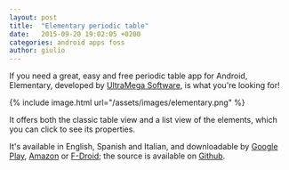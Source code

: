 ```yaml
---
layout: post
title:  "Elementary periodic table"
date:   2015-09-20 19:02:05 +0200
categories: android apps foss
author: giulio
---
```


If you need a great, easy and free periodic table app for Android, Elementary, developed by [UltraMega Software](http://ultramegasoft.com/), is what you're looking for!

{% include image.html url="/assets/images/elementary.png" %}

It offers both the classic table view and a list view of the elements, which you can click to see its properties.

It's available in English, Spanish and Italian, and downloadable by [Google Play](https://play.google.com/store/apps/details?id=com.ultramegatech.ey), [Amazon](https://www.amazon.com/UltraMega-Software-Elementary-Periodic-Table/dp/B00A3HPLWW/) or [F-Droid](https://f-droid.org/packages/com.ultramegatech.ey/); the source is available on [Github](https://github.com/ultramega/elementary).